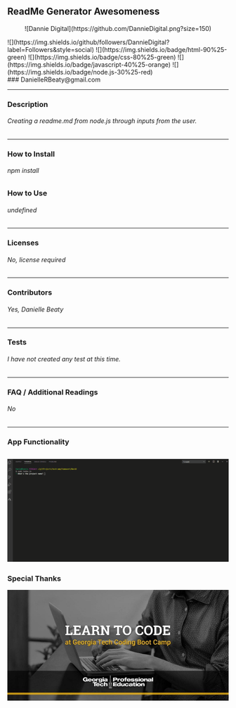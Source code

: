 

## ReadMe Generator Awesomeness
<p align ="center">![Dannie Digital](https://github.com/DannieDigital.png?size=150)<br/></p>
![](https://img.shields.io/github/followers/DannieDigital?label=Followers&style=social) ![](https://img.shields.io/badge/html-90%25-green)  ![](https://img.shields.io/badge/css-80%25-green) ![](https://img.shields.io/badge/javascript-40%25-orange) ![](https://img.shields.io/badge/node.js-30%25-red)<br />
### DanielleRBeaty@gmail.com

---
### Description
###### Creating a readme.md from node.js through inputs from the user.
---
### How to Install 
###### npm install

### How to Use
###### undefined
---
### Licenses
###### No, license required
---
### Contributors
###### Yes, Danielle Beaty
---
### Tests
###### I have not created any test at this time.
---
### FAQ / Additional Readings
###### No
---
### App Functionality
![](gif/app.gif)
---
### Special Thanks
![](images/gaTechCodeBootcamp.jpg)

                

